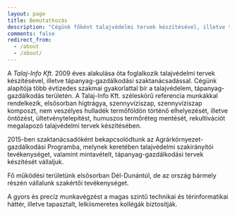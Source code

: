 ```yaml
---
layout: page
title: Bemutatkozás
description: "Cégünk főként talajvédelmi tervek készítésével, illetve tápanyag-gazdálkodási szaktanácsadással foglalkozik elsősorban Baranya, Somogy, és Tolna megyében"
comments: false
redirect_from:
  - /about
  - /about/
---
```


A *Talaj-Info Kft.* 2009 éves alakulása óta foglalkozik talajvédelmi tervek készítésével, illetve tápanyag-gazdálkodási szaktanácsadással.
Cégünk alapítója több évtizedes szakmai gyakorlattal bír a talajvédelem, tápanyag-gazdálkodás területén.
A Talaj-Info Kft. széleskörű referencia munkákkal rendelkezik, elsősorban hígtrágya, szennyvíziszap, szennyvíziszap komposzt, nem veszélyes hulladék termőföldön történő elhelyezését, illetve öntözést, ültetvénytelepítést, humuszos termőréteg mentését, rekultivációt megalapozó talajvédelmi tervek készítésében.

2015-ben szaktanácsadóként bekapcsolódtunk az Agrárkörnyezet-gazdálkodási Programba, melynek keretében talajvédelmi szakirányítói tevékenységet, valamint mintavételt, tápanyag-gazdálkodási tervek készítését vállaljuk.

Fő működési területünk elsősorban Dél-Dunántúl, de az ország bármely részén vállalunk szakértői tevékenységet.

A gyors és precíz munkavégzést a magas szintű technikai és térinformatikai háttér, illetve tapasztalt, lelkiismeretes kollégák biztosítják.

